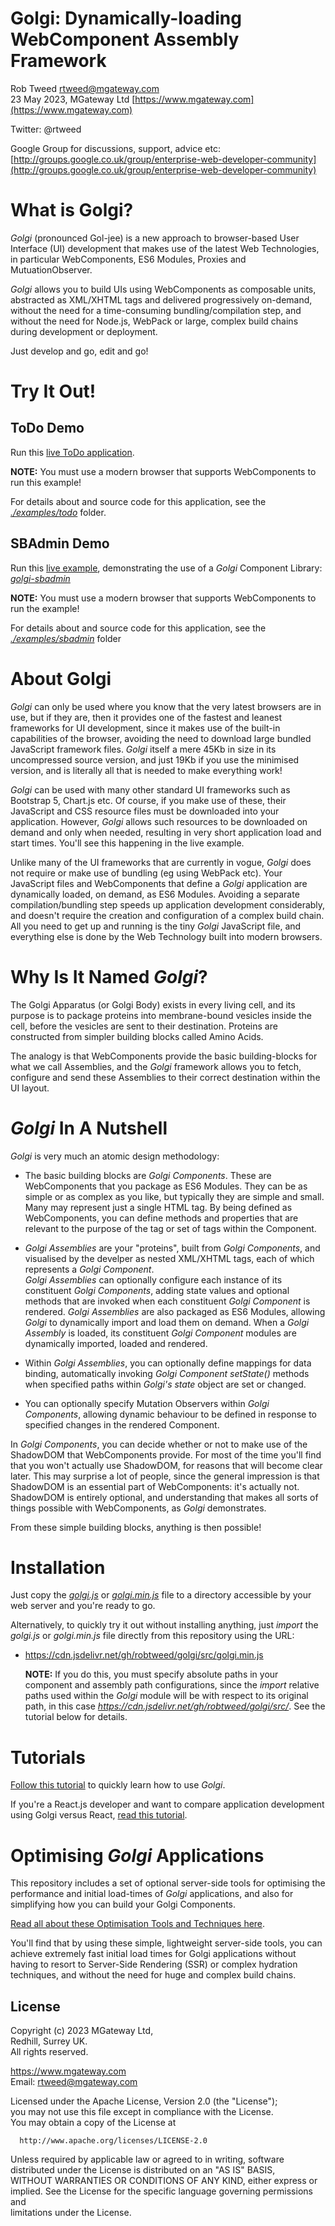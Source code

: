 # Golgi: Dynamically-loading WebComponent Assembly Framework
 
Rob Tweed <rtweed@mgateway.com>  
23 May 2023, MGateway  Ltd [https://www.mgateway.com](https://www.mgateway.com)  

Twitter: @rtweed

Google Group for discussions, support, advice etc: [http://groups.google.co.uk/group/enterprise-web-developer-community](http://groups.google.co.uk/group/enterprise-web-developer-community)

# What is Golgi?

*Golgi* (pronounced Gol-jee) is a new approach to browser-based User Interface (UI) development that
makes use of the latest Web Technologies, in particular WebComponents, ES6 Modules, Proxies and
MutuationObserver.

*Golgi* allows you to build UIs using WebComponents as composable units, abstracted as 
XML/XHTML tags and delivered progressively
on-demand, without the need for a time-consuming bundling/compilation step, and without
the need for Node.js, WebPack or large, complex build chains during development or deployment.

Just develop and go, edit and go!

# Try It Out!

## ToDo Demo

Run this [live ToDo application](https://robtweed.github.io/golgi/examples/todo/).

**NOTE:** You must use a modern browser that supports WebComponents to run this example!

For details about and source code for this application, see the [*./examples/todo*](./examples/todo) folder.

## SBAdmin Demo

Run this [live example](https://robtweed.github.io/golgi/examples/sbadmin/), 
demonstrating the use of a *Golgi* Component Library:  
[*golgi-sbadmin*](https://github.com/robtweed/golgi-sbadmin/)

**NOTE:** You must use a modern browser that supports WebComponents to run the example!

For details about and source code for this application, see the [*./examples/sbadmin*](./examples/sbadmin) folder

# About Golgi

*Golgi* can only be used where you know that the very latest browsers
are in use, but if they are, then it provides one of the fastest and leanest frameworks
for UI development, since it makes use of the built-in capabilities of the browser,
avoiding the need to download large bundled JavaScript framework files.  *Golgi* itself a mere 45Kb 
in size in its uncompressed source version, and just 19Kb if you use the minimised version,
and is literally all that is needed to make everything work!

*Golgi* can be used with many other standard UI frameworks such as Bootstrap 5, Chart.js etc. Of
course, if you make use of these, their JavaScript and CSS resource files must be downloaded
into your application.  However, *Golgi* allows such resources to be downloaded on demand and
only when needed, resulting in very short application load and start times.  You'll see this
happening in the live example.

Unlike many of the UI frameworks that are currently in vogue, *Golgi* does not require or make use
of bundling (eg using WebPack etc).  Your JavaScript files and WebComponents that define a *Golgi*
application are dynamically loaded, on demand, as ES6 Modules.  Avoiding a separate compilation/bundling
step speeds up application development considerably, and doesn't require the creation and configuration
of a complex build chain.  All you need to get up and running is the tiny *Golgi* JavaScript file, and everything else is done by the Web Technology built into modern browsers.

# Why Is It Named *Golgi*?

The Golgi Apparatus (or Golgi Body) exists in every living cell, 
and its purpose is to package proteins into membrane-bound vesicles inside the cell, before the vesicles are sent to their destination.  Proteins are constructed from simpler building blocks called Amino Acids.

The analogy is that WebComponents provide the basic building-blocks for what we call Assemblies, 
and the *Golgi* framework allows you to fetch, configure and send these Assemblies to their 
correct destination within the UI layout.

# *Golgi* In A Nutshell

*Golgi* is very much an atomic design methodology:

- The basic building blocks are *Golgi Components*.  These are WebComponents that you 
package as ES6 Modules.  They can be as simple or as
complex as you like, but typically they are simple and small.  Many may represent just a 
single HTML tag.  By being defined as WebComponents, you can define methods and properties 
that are relevant to the purpose of the tag or set of tags within the Component.

- *Golgi Assemblies* are your "proteins", built from *Golgi Components*, and 
visualised by the develper as nested XML/XHTML tags, each of which represents a *Golgi Component*.  
*Golgi Assemblies* can optionally configure each instance of its constituent *Golgi 
Components*, adding state values and optional methods that are invoked when each constituent 
*Golgi Component* is rendered.  *Golgi Assemblies* are also packaged as ES6 Modules, allowing
*Golgi* to dynamically import and load them on demand.  When a *Golgi Assembly* is loaded, its
constituent *Golgi Component* modules are dynamically imported, loaded and rendered.

- Within *Golgi Assemblies*, you can optionally define mappings for data binding, automatically 
invoking *Golgi Component setState()* methods when specified paths within *Golgi's state* object
are set or changed.

- You can optionally specify Mutation Observers within *Golgi Components*, allowing dynamic
behaviour to be defined in response to specified changes in the rendered Component.

In *Golgi Components*, you can decide whether or not to make use of the ShadowDOM that WebComponents
provide.  For most of the time you'll find that you won't actually use ShadowDOM, for reasons that
will become clear later.  This may surprise a lot of people, since the general impression is
that ShadowDOM is an essential part of WebComponents: it's actually not.  ShadowDOM is entirely optional,
and understanding that makes all sorts of things possible with WebComponents, as *Golgi* demonstrates.

From these simple building blocks, anything is then possible!

# Installation

Just copy the [*golgi.js*](./src/golgi.js) or [*golgi.min.js*](./src/golgi.min.js) file to a
directory accessible by your web server and you're ready to go.

Alternatively, to quickly try it out without installing anything, just *import* the 
*golgi.js* or *golgi.min.js* file directly from this repository using the URL:

- https://cdn.jsdelivr.net/gh/robtweed/golgi/src/golgi.min.js

  **NOTE:** If you do this, you must specify absolute paths in your component and
assembly path configurations, since the *import* relative paths used within the *Golgi* 
module will be with respect to its original path, in this case 
*https://cdn.jsdelivr.net/gh/robtweed/golgi/src/*.  See the tutorial below for details.

# Tutorials

[Follow this tutorial](./TUTORIAL.md) to quickly learn how to use *Golgi*.

If you're a React.js developer and want to compare application development using Golgi versus React,
[read this tutorial](./GOLGI_CF_REACT.md).


# Optimising *Golgi* Applications

This repository includes a set of optional server-side tools for optimising the performance and initial load-times of *Golgi* applications, and also for simplifying how you can build your Golgi Components.

[Read all about these Optimisation Tools and Techniques here](./SERVER-SIDE-TOOLS.md).

You'll find that by using these simple, lightweight server-side tools, you can achieve extremely fast initial load times for Golgi applications without having to resort to Server-Side Rendering (SSR) or complex hydration techniques, and without the need for huge and complex build chains.

## License

 Copyright (c) 2023 MGateway Ltd,                           
 Redhill, Surrey UK.                                                      
 All rights reserved.                                                     
                                                                           
  https://www.mgateway.com                                                  
  Email: rtweed@mgateway.com                                               
                                                                           
                                                                           
  Licensed under the Apache License, Version 2.0 (the "License");          
  you may not use this file except in compliance with the License.         
  You may obtain a copy of the License at                                  
                                                                           
      http://www.apache.org/licenses/LICENSE-2.0                           
                                                                           
  Unless required by applicable law or agreed to in writing, software      
  distributed under the License is distributed on an "AS IS" BASIS,        
  WITHOUT WARRANTIES OR CONDITIONS OF ANY KIND, either express or implied. 
  See the License for the specific language governing permissions and      
   limitations under the License.      
